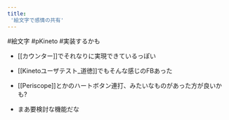 ```yaml
---
title:
 '絵文字で感情の共有'
---
```


#絵文字
#pKineto #実装するかも
- [[カウンター]]でそれなりに実現できているっぽい
- [[Kinetoユーザテスト_道徳]]でもそんな感じのFBあった

- [[Periscope]]とかのハートボタン連打、みたいなものがあった方が良いかも?
- まあ要検討な機能だな

